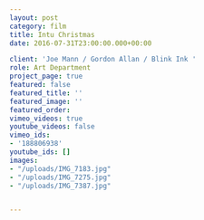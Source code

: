 ```yaml
---
layout: post
category: film
title: Intu Christmas
date: 2016-07-31T23:00:00.000+00:00

client: 'Joe Mann / Gordon Allan / Blink Ink '
role: Art Department
project_page: true
featured: false
featured_title: ''
featured_image: ''
featured_order: 
vimeo_videos: true
youtube_videos: false
vimeo_ids:
- '188806938'
youtube_ids: []
images:
- "/uploads/IMG_7183.jpg"
- "/uploads/IMG_7275.jpg"
- "/uploads/IMG_7387.jpg"


---
```

